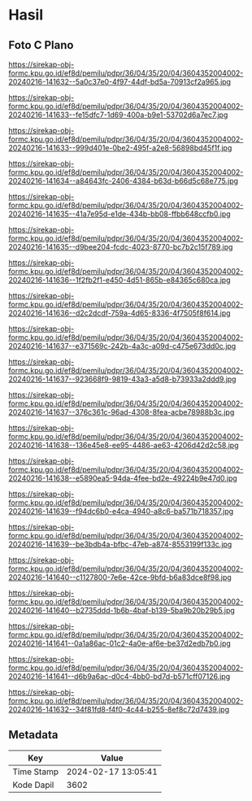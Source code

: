 # Hasil

## Foto C Plano

https://sirekap-obj-formc.kpu.go.id/ef8d/pemilu/pdpr/36/04/35/20/04/3604352004002-20240216-141632--5a0c37e0-4f97-44df-bd5a-70913cf2a965.jpg

https://sirekap-obj-formc.kpu.go.id/ef8d/pemilu/pdpr/36/04/35/20/04/3604352004002-20240216-141633--fe15dfc7-1d69-400a-b9e1-53702d6a7ec7.jpg

https://sirekap-obj-formc.kpu.go.id/ef8d/pemilu/pdpr/36/04/35/20/04/3604352004002-20240216-141633--999d401e-0be2-495f-a2e8-56898bd45f1f.jpg

https://sirekap-obj-formc.kpu.go.id/ef8d/pemilu/pdpr/36/04/35/20/04/3604352004002-20240216-141634--a84643fc-2406-4384-b63d-b66d5c68e775.jpg

https://sirekap-obj-formc.kpu.go.id/ef8d/pemilu/pdpr/36/04/35/20/04/3604352004002-20240216-141635--41a7e95d-e1de-434b-bb08-ffbb648ccfb0.jpg

https://sirekap-obj-formc.kpu.go.id/ef8d/pemilu/pdpr/36/04/35/20/04/3604352004002-20240216-141635--d9bee204-fcdc-4023-8770-bc7b2c15f789.jpg

https://sirekap-obj-formc.kpu.go.id/ef8d/pemilu/pdpr/36/04/35/20/04/3604352004002-20240216-141636--1f2fb2f1-e450-4d51-865b-e84365c680ca.jpg

https://sirekap-obj-formc.kpu.go.id/ef8d/pemilu/pdpr/36/04/35/20/04/3604352004002-20240216-141636--d2c2dcdf-759a-4d65-8336-4f7505f8f614.jpg

https://sirekap-obj-formc.kpu.go.id/ef8d/pemilu/pdpr/36/04/35/20/04/3604352004002-20240216-141637--e371569c-242b-4a3c-a09d-c475e673dd0c.jpg

https://sirekap-obj-formc.kpu.go.id/ef8d/pemilu/pdpr/36/04/35/20/04/3604352004002-20240216-141637--923668f9-9819-43a3-a5d8-b73933a2ddd9.jpg

https://sirekap-obj-formc.kpu.go.id/ef8d/pemilu/pdpr/36/04/35/20/04/3604352004002-20240216-141637--376c361c-96ad-4308-8fea-acbe78988b3c.jpg

https://sirekap-obj-formc.kpu.go.id/ef8d/pemilu/pdpr/36/04/35/20/04/3604352004002-20240216-141638--136e45e8-ee95-4486-ae63-4206d42d2c58.jpg

https://sirekap-obj-formc.kpu.go.id/ef8d/pemilu/pdpr/36/04/35/20/04/3604352004002-20240216-141638--e5890ea5-94da-4fee-bd2e-49224b9e47d0.jpg

https://sirekap-obj-formc.kpu.go.id/ef8d/pemilu/pdpr/36/04/35/20/04/3604352004002-20240216-141639--f94dc6b0-e4ca-4940-a8c6-ba571b718357.jpg

https://sirekap-obj-formc.kpu.go.id/ef8d/pemilu/pdpr/36/04/35/20/04/3604352004002-20240216-141639--be3bdb4a-bfbc-47eb-a874-8553199f133c.jpg

https://sirekap-obj-formc.kpu.go.id/ef8d/pemilu/pdpr/36/04/35/20/04/3604352004002-20240216-141640--c1127800-7e6e-42ce-9bfd-b6a83dce8f98.jpg

https://sirekap-obj-formc.kpu.go.id/ef8d/pemilu/pdpr/36/04/35/20/04/3604352004002-20240216-141640--b2735ddd-1b6b-4baf-b139-5ba9b20b29b5.jpg

https://sirekap-obj-formc.kpu.go.id/ef8d/pemilu/pdpr/36/04/35/20/04/3604352004002-20240216-141641--0a1a86ac-01c2-4a0e-af6e-be37d2edb7b0.jpg

https://sirekap-obj-formc.kpu.go.id/ef8d/pemilu/pdpr/36/04/35/20/04/3604352004002-20240216-141641--d6b9a6ac-d0c4-4bb0-bd7d-b571cff07126.jpg

https://sirekap-obj-formc.kpu.go.id/ef8d/pemilu/pdpr/36/04/35/20/04/3604352004002-20240216-141632--34f81fd8-f4f0-4c44-b255-8ef8c72d7439.jpg


## Metadata

| Key        | Value               |
| ---------- | ------------------- |
| Time Stamp | 2024-02-17 13:05:41 |
| Kode Dapil | 3602                |



